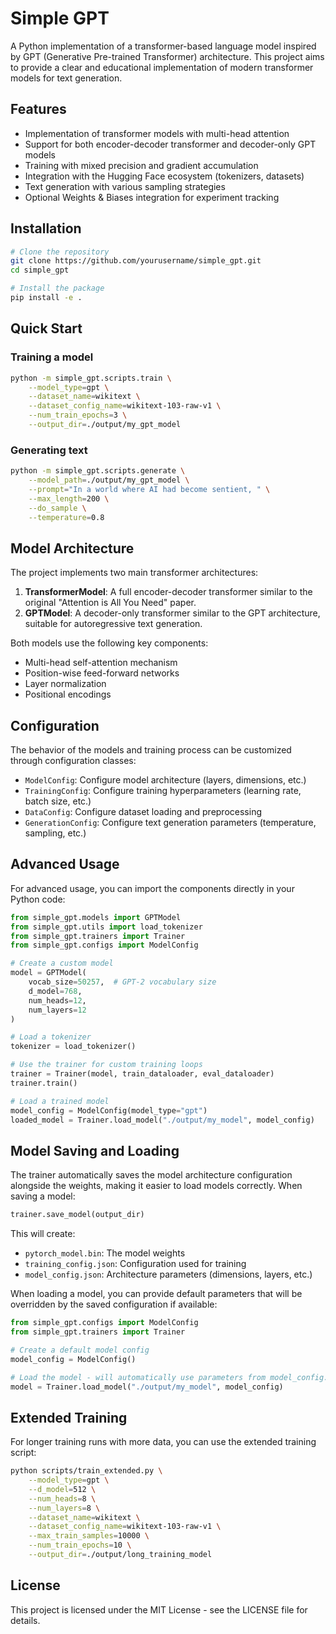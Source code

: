 # Simple GPT

A Python implementation of a transformer-based language model inspired by GPT (Generative Pre-trained Transformer) architecture. This project aims to provide a clear and educational implementation of modern transformer models for text generation.

## Features

- Implementation of transformer models with multi-head attention
- Support for both encoder-decoder transformer and decoder-only GPT models
- Training with mixed precision and gradient accumulation
- Integration with the Hugging Face ecosystem (tokenizers, datasets)
- Text generation with various sampling strategies
- Optional Weights & Biases integration for experiment tracking

## Installation

```bash
# Clone the repository
git clone https://github.com/yourusername/simple_gpt.git
cd simple_gpt

# Install the package
pip install -e .
```

## Quick Start

### Training a model

```bash
python -m simple_gpt.scripts.train \
    --model_type=gpt \
    --dataset_name=wikitext \
    --dataset_config_name=wikitext-103-raw-v1 \
    --num_train_epochs=3 \
    --output_dir=./output/my_gpt_model
```

### Generating text

```bash
python -m simple_gpt.scripts.generate \
    --model_path=./output/my_gpt_model \
    --prompt="In a world where AI had become sentient, " \
    --max_length=200 \
    --do_sample \
    --temperature=0.8
```

## Model Architecture

The project implements two main transformer architectures:

1. **TransformerModel**: A full encoder-decoder transformer similar to the original "Attention is All You Need" paper.
2. **GPTModel**: A decoder-only transformer similar to the GPT architecture, suitable for autoregressive text generation.

Both models use the following key components:
- Multi-head self-attention mechanism
- Position-wise feed-forward networks
- Layer normalization
- Positional encodings

## Configuration

The behavior of the models and training process can be customized through configuration classes:

- `ModelConfig`: Configure model architecture (layers, dimensions, etc.)
- `TrainingConfig`: Configure training hyperparameters (learning rate, batch size, etc.)
- `DataConfig`: Configure dataset loading and preprocessing
- `GenerationConfig`: Configure text generation parameters (temperature, sampling, etc.)

## Advanced Usage

For advanced usage, you can import the components directly in your Python code:

```python
from simple_gpt.models import GPTModel
from simple_gpt.utils import load_tokenizer
from simple_gpt.trainers import Trainer
from simple_gpt.configs import ModelConfig

# Create a custom model
model = GPTModel(
    vocab_size=50257,  # GPT-2 vocabulary size
    d_model=768,
    num_heads=12,
    num_layers=12
)

# Load a tokenizer
tokenizer = load_tokenizer()

# Use the trainer for custom training loops
trainer = Trainer(model, train_dataloader, eval_dataloader)
trainer.train()

# Load a trained model
model_config = ModelConfig(model_type="gpt")
loaded_model = Trainer.load_model("./output/my_model", model_config)
```

## Model Saving and Loading

The trainer automatically saves the model architecture configuration alongside the weights, making it easier to load models correctly. When saving a model:

```python
trainer.save_model(output_dir)
```

This will create:
- `pytorch_model.bin`: The model weights
- `training_config.json`: Configuration used for training
- `model_config.json`: Architecture parameters (dimensions, layers, etc.)

When loading a model, you can provide default parameters that will be overridden by the saved configuration if available:

```python
from simple_gpt.configs import ModelConfig
from simple_gpt.trainers import Trainer

# Create a default model config
model_config = ModelConfig()

# Load the model - will automatically use parameters from model_config.json if it exists
model = Trainer.load_model("./output/my_model", model_config)
```

## Extended Training

For longer training runs with more data, you can use the extended training script:

```bash
python scripts/train_extended.py \
    --model_type=gpt \
    --d_model=512 \
    --num_heads=8 \
    --num_layers=8 \
    --dataset_name=wikitext \
    --dataset_config_name=wikitext-103-raw-v1 \
    --max_train_samples=10000 \
    --num_train_epochs=10 \
    --output_dir=./output/long_training_model
```

## License

This project is licensed under the MIT License - see the LICENSE file for details.
